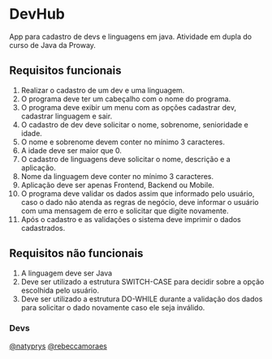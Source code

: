# DevHub
App para cadastro de devs e linguagens em java. 
Atividade em dupla do curso de Java da Proway.

## Requisitos funcionais
1. Realizar o cadastro de um dev e uma linguagem.
2. O programa deve ter um cabeçalho com o nome do programa.
3. O programa deve exibir um menu com as opções cadastrar dev, cadastrar linguagem e sair.
4. O cadastro de dev deve solicitar o nome, sobrenome, senioridade e idade.
5. O nome e sobrenome devem conter no mínimo 3 caracteres.
6. A idade deve ser maior que 0.
7. O cadastro de linguagens deve solicitar o nome, descrição e a aplicação.
8. Nome da linguagem deve conter no mínimo 3 caracteres.
9. Aplicação deve ser apenas Frontend, Backend ou Mobile.
10. O programa deve validar os dados assim que informado pelo usuário, caso o dado não atenda as regras de negócio, deve informar o usuário com uma mensagem de erro e solicitar que digite novamente.
11.  Após o cadastro e as validações o sistema deve imprimir o dados cadastrados.


## Requisitos não funcionais
1. A linguagem deve ser Java
2. Deve ser utilizado a estrutura SWITCH-CASE para decidir sobre a opção escolhida pelo usuário.
3. Deve ser utilizado a estrutura DO-WHILE durante a validação dos dados para solicitar o dado novamente caso ele seja inválido.


### Devs
[@natyprys](https://github.com/natyprys)
[@rebeccamoraes](https://github.com/rebeccamoraes)
